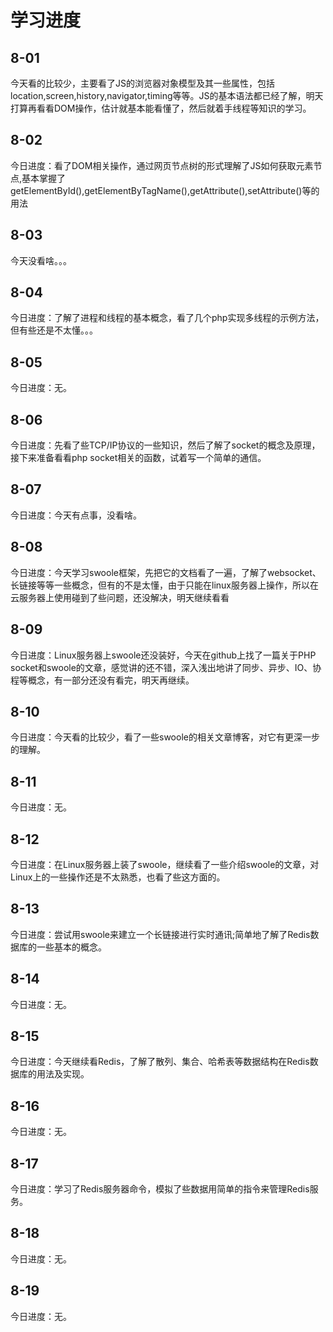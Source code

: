 <h1>学习进度</h1>
<h2>8-01</h2>
  <p>今天看的比较少，主要看了JS的浏览器对象模型及其一些属性，包括location,screen,history,navigator,timing等等。JS的基本语法都已经了解，明天打算再看看DOM操作，估计就基本能看懂了，然后就着手线程等知识的学习。</p>
<h2>8-02</h2>
  <p>今日进度：看了DOM相关操作，通过网页节点树的形式理解了JS如何获取元素节点,基本掌握了getElementById(),getElementByTagName(),getAttribute(),setAttribute()等的用法</p>
<h2>8-03</h2>
  <p>今天没看啥。。。</p>
<h2>8-04</h2>
  <p>今日进度：了解了进程和线程的基本概念，看了几个php实现多线程的示例方法，但有些还是不太懂。。。</p>
<h2>8-05</h2>
  <p>今日进度：无。</p>
<h2>8-06</h2>
  <p>今日进度：先看了些TCP/IP协议的一些知识，然后了解了socket的概念及原理，接下来准备看看php socket相关的函数，试着写一个简单的通信。</p>
<h2>8-07</h2>
  <p>今日进度：今天有点事，没看啥。</p>
<h2>8-08</h2>
  <p>今日进度：今天学习swoole框架，先把它的文档看了一遍，了解了websocket、长链接等等一些概念，但有的不是太懂，由于只能在linux服务器上操作，所以在云服务器上使用碰到了些问题，还没解决，明天继续看看</p>
<h2>8-09</h2>
  <p>今日进度：Linux服务器上swoole还没装好，今天在github上找了一篇关于PHP socket和swoole的文章，感觉讲的还不错，深入浅出地讲了同步、异步、IO、协程等概念，有一部分还没有看完，明天再继续。</p>
<h2>8-10</h2>
  <p>今日进度：今天看的比较少，看了一些swoole的相关文章博客，对它有更深一步的理解。</p>
<h2>8-11</h2>
  <p>今日进度：无。</p>
<h2>8-12</h2>
  <p>今日进度：在Linux服务器上装了swoole，继续看了一些介绍swoole的文章，对Linux上的一些操作还是不太熟悉，也看了些这方面的。</p>
<h2>8-13</h2>
  <p>今日进度：尝试用swoole来建立一个长链接进行实时通讯;简单地了解了Redis数据库的一些基本的概念。</p>
<h2>8-14</h2>
  <p>今日进度：无。</p>
<h2>8-15</h2>
  <p>今日进度：今天继续看Redis，了解了散列、集合、哈希表等数据结构在Redis数据库的用法及实现。</p>
<h2>8-16</h2>
  <p>今日进度：无。</p>
<h2>8-17</h2>
  <p>今日进度：学习了Redis服务器命令，模拟了些数据用简单的指令来管理Redis服务。</p>
<h2>8-18</h2>
  <p>今日进度：无。</p>
<h2>8-19</h2>
  <p>今日进度：无。</p>
